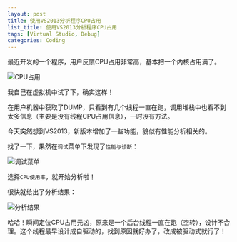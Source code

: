 ```yaml
---
layout: post
title: 使用VS2013分析程序CPU占用
list_title: 使用VS2013分析程序CPU占用
tags: [Virtual Studio, Debug]
categories: Coding
---
```


   最近开发的一个程序，用户反馈CPU占用非常高，基本把一个内核占用满了。

   ![CPU占用](https://fangr-cc-image.oss-cn-beijing.aliyuncs.com/18-8-16/10993914.jpg)

   我自己在虚拟机中试了下，确实这样！

<!-- more -->

   在用户机器中获取了DUMP，只看到有几个线程一直在跑，调用堆栈中也看不到太多信息（主要是没有线程CPU占用信息），一时没有方法。

   今天突然想到VS2013，新版本增加了一些功能，貌似有性能分析相关的。

   找了一下，果然在`调试`菜单下发现了`性能与诊断`：

   ![调试菜单](https://fangr-cc-image.oss-cn-beijing.aliyuncs.com/18-8-16/13597794.jpg)

   选择`CPU使用率`，就开始分析啦！

   很快就给出了分析结果：

   ![分析结果](https://fangr-cc-image.oss-cn-beijing.aliyuncs.com/18-8-16/34785051.jpg)

   哈哈！瞬间定位CPU占用元凶，原来是一个后台线程一直在跑（空转），设计不合理。这个线程最早设计成自驱动的，找到原因就好办了，改成被驱动式就行了！
